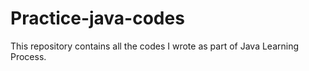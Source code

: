 # Practice-java-codes

This repository contains all the codes I wrote as part of Java Learning Process.
